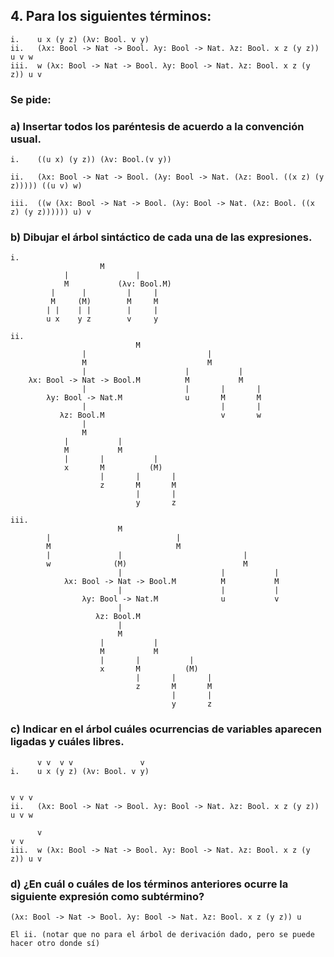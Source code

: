 ## 4. Para los siguientes términos:

    i.    u x (y z) (λv: Bool. v y)
    ii.   (λx: Bool -> Nat -> Bool. λy: Bool -> Nat. λz: Bool. x z (y z)) u v w
    iii.  w (λx: Bool -> Nat -> Bool. λy: Bool -> Nat. λz: Bool. x z (y z)) u v

### Se pide:

### a) Insertar todos los paréntesis de acuerdo a la convención usual.

    i.    ((u x) (y z)) (λv: Bool.(v y))

    ii.   (λx: Bool -> Nat -> Bool. (λy: Bool -> Nat. (λz: Bool. ((x z) (y z))))) ((u v) w)

    iii.  ((w (λx: Bool -> Nat -> Bool. (λy: Bool -> Nat. (λz: Bool. ((x z) (y z)))))) u) v


### b) Dibujar el árbol sintáctico de cada una de las expresiones.

    i.
                        M
                |               |
                M           (λv: Bool.M)
             |      |         |     |
             M     (M)        M     M
            | |    | |        |     |
            u x    y z        v     y

    ii.
                                M
                    |                           |
                    M                           M
                    |                      |           |
        λx: Bool -> Nat -> Bool.M          M           M
                    |                      |       |       |
            λy: Bool -> Nat.M              u       M       M
                    |                              |       |
               λz: Bool.M                          v       w
                    |
                    M
                |           |
                M           M
                |       |           |
                x       M          (M)
                        |       |       |
                        z       M       M
                                |       |
                                y       z

    iii.
                            M
            |                            |
            M                            M
            |               |                           |
            w              (M)                          M
                            |                      |           |
                λx: Bool -> Nat -> Bool.M          M           M
                            |                      |           |  
                    λy: Bool -> Nat.M              u           v
                            |                              
                       λz: Bool.M                          
                            |
                            M
                        |           |
                        M           M
                        |       |           |
                        x       M          (M)
                                |       |       |
                                z       M       M
                                        |       |
                                        y       z


### c) Indicar en el árbol cuáles ocurrencias de variables aparecen ligadas y cuáles libres.

          v v  v v               v
    i.    u x (y z) (λv: Bool. v y)

                                                                          v v v
    ii.   (λx: Bool -> Nat -> Bool. λy: Bool -> Nat. λz: Bool. x z (y z)) u v w
    
          v                                                                 v v
    iii.  w (λx: Bool -> Nat -> Bool. λy: Bool -> Nat. λz: Bool. x z (y z)) u v


### d) ¿En cuál o cuáles de los términos anteriores ocurre la siguiente expresión como subtérmino?

    (λx: Bool -> Nat -> Bool. λy: Bool -> Nat. λz: Bool. x z (y z)) u

    El ii. (notar que no para el árbol de derivación dado, pero se puede hacer otro donde sí)
